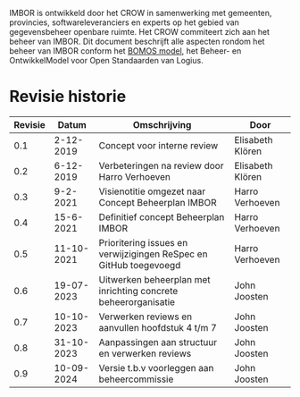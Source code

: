 IMBOR is ontwikkeld door het CROW in samenwerking met gemeenten, provincies, softwareleveranciers en experts op het gebied van gegevensbeheer openbare ruimte. Het CROW commiteert zich aan het beheer van IMBOR. Dit document beschrijft alle aspecten rondom het beheer van IMBOR conform het [BOMOS model](https://www.logius.nl/diensten/bomos), het Beheer- en OntwikkelModel voor Open Standaarden van Logius. 

# Revisie historie 

|Revisie    | 	Datum   |   	Omschrijving |	Door |
|--------   |--------  |---------------|-------|
|0.1    |	2-12-2019   |	    Concept voor interne review	| Elisabeth Klören |
| 0.2	| 6-12-2019     |	    Verbeteringen na review door Harro Verhoeven    | Elisabeth Klören |
| 0.3   |	 9-2-2021   |	    Visienotitie omgezet naar Concept Beheerplan IMBOR	| Harro Verhoeven |
| 0.4	|  15-6-2021     |	    Definitief concept Beheerplan IMBOR | Harro Verhoeven
| 0.5    |	11-10-2021  | 	    Prioritering issues en verwijzigingen ReSpec en GitHub toegevoegd | Harro Verhoeven |
| 0.6   |	19-07-2023  | 	    Uitwerken beheerplan met inrichting concrete beheerorganisatie	| John Joosten |
| 0.7    |	10-10-2023   |  	Verwerken reviews en aanvullen hoofdstuk 4 t/m 7 | John Joosten |
| 0.8   |   31-10-2023  |       Aanpassingen aan structuur en verwerken reviews | John Joosten  | 
| 0.9   |   10-09-2024  |       Versie t.b.v voorleggen aan beheercommissie | John Joosten  | 

<div class="issue" data-number="939"></div>